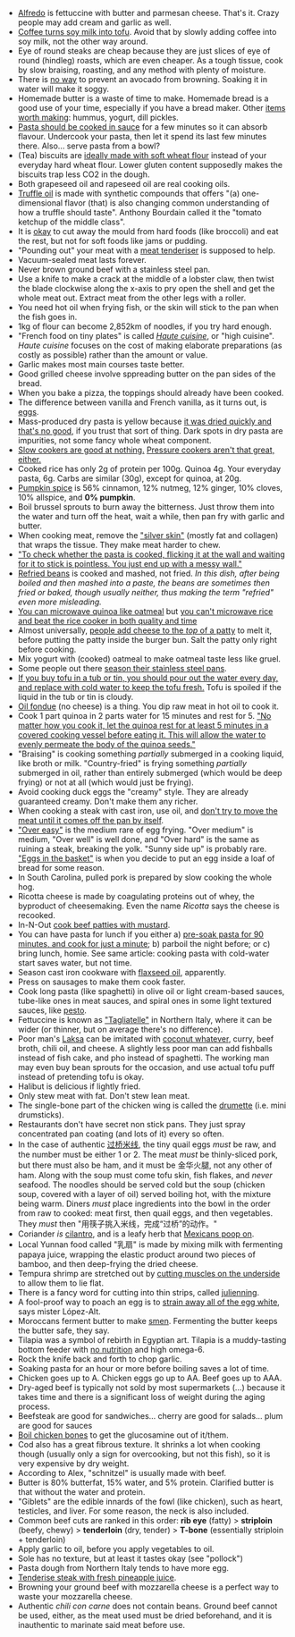 - [Alfredo](https://en.wikipedia.org/wiki/Fettuccine_Alfredo) is fettuccine with butter and parmesan cheese. That's it. Crazy people may add cream and garlic as well.
- [Coffee turns soy milk into tofu](https://www.thekitchn.com/why-does-soymilk-curdle-in-hot-148329). Avoid that by slowly adding coffee into soy milk, not the other way around.
- Eye of round steaks are cheap because they are just slices of eye of round (hindleg) roasts, which are even cheaper. As a tough tissue, cook by slow braising, roasting, and any method with plenty of moisture.
- There is [no way](https://www.huffpost.com/entry/keeping-avocados-from-turning-brown_n_1196633) to prevent an avocado from browning. Soaking it in water will make it soggy.
- Homemade butter is a waste of time to make. Homemade bread is a good use of your time, especially if you have a bread maker. Other [items worth making](https://www.amazon.com/Make-Bread-Buy-Butter-Shouldnt/dp/1451605889): hummus, yogurt, dill pickles.
- [Pasta should be cooked in sauce](https://getpocket.com/explore/item/nine-ways-you-re-cooking-pasta-wrong) for a few minutes so it can absorb flavour. Undercook your pasta, then let it spend its last few minutes there. Also... serve pasta from a bowl?
- (Tea) biscuits are [ideally made with soft wheat flour](https://getpocket.com/explore/item/why-most-of-america-is-terrible-at-making-biscuits) instead of your everyday hard wheat flour. Lower gluten content supposedly makes the biscuits trap less CO2 in the dough.
- Both grapeseed oil and rapeseed oil are real cooking oils.
- [Truffle oil](https://en.wikipedia.org/wiki/Truffle_oil) is made with synthetic compounds that offers "(a) one-dimensional flavor (that) is also changing common understanding of how a truffle should taste". Anthony Bourdain called it the "tomato ketchup of the middle class".
- It is [okay](https://www.youtube.com/watch?v=ZxCT_D6HBd8) to cut away the mould from hard foods (like broccoli) and eat the rest, but not for soft foods like jams or pudding.
- "Pounding out" your meat with a [meat tenderiser](https://en.wikipedia.org/wiki/Meat_tenderizer) is supposed to help.
- Vacuum-sealed meat lasts forever.
- Never brown ground beef with a stainless steel pan.
- Use a knife to make a crack at the middle of a lobster claw, then twist the blade clockwise along the x-axis to pry open the shell and get the whole meat out. Extract meat from the other legs with a roller.
- You need hot oil when frying fish, or the skin will stick to the pan when the fish goes in.
- 1kg of flour can become 2,852km of noodles, if you try hard enough.
- "French food on tiny plates" is called [_Haute cuisine_](https://en.wikipedia.org/wiki/Haute_cuisine), or "high cuisine". _Haute cuisine_ focuses on the cost of making elaborate preparations (as costly as possible) rather than the amount or value.
- Garlic makes most main courses taste better.
- Good grilled cheese involve sppreading butter on the pan sides of the bread.
- When you bake a pizza, the toppings should already have been cooked.
- The difference between vanilla and French vanilla, as it turns out, is [eggs](https://www.seattletimes.com/life/food-drink/whats-the-difference-between-vanilla-and-french-vanilla/).
- Mass-produced dry pasta is yellow because [it was dried quickly and that's no good](https://www.lifegate.com/people/lifestyle/pasta), if you trust that sort of thing. Dark spots in dry pasta are impurities, not some fancy whole wheat component.
- [Slow cookers are good at nothing.](http://www.seriouseats.com/2016/10/why-pressure-cookers-are-better-than-slow-cookers.html) [Pressure cookers aren't that great, either.](https://news.ycombinator.com/item?id=13809891)
- Cooked rice has only 2g of protein per 100g. Quinoa 4g. Your everyday pasta, 6g. Carbs are similar (30g), except for quinoa, at 20g.
- [Pumpkin spice](https://en.wikipedia.org/wiki/Pumpkin_pie_spice) is 56% cinnamon, 12% nutmeg, 12% ginger, 10% cloves, 10% allspice, and **0% pumpkin**.
- Boil brussel sprouts to burn away the bitterness. Just throw them into the water and turn off the heat, wait a while, then pan fry with garlic and butter.
- When cooking meat, remove the ["silver skin"](http://www.genuineideas.com/ArticlesIndex/silverskin.html) (mostly fat and collagen) that wraps the tissue. They make meat harder to chew.
- ["To check whether the pasta is cooked, flicking it at the wall and waiting for it to stick is pointless. You just end up with a messy wall."](https://www.thelocal.it/20170717/ten-golden-rules-how-to-cook-pasta-like-the-italians-al-dente-chef)
- [Refried beans](https://en.wikipedia.org/wiki/Refried_beans) is cooked and mashed, not fried. _In this dish, after being boiled and then mashed into a paste, the beans are sometimes then fried or baked, though usually neither, thus making the term "refried" even more misleading._
- [You can microwave quinoa like oatmeal](https://www.reddit.com/r/EatCheapAndHealthy/comments/42ykrn/friendly_reminder_that_you_can_microwave_quinoa/) but [you can't microwave rice and beat the rice cooker in both quality and time](http://www.mennonitegirlscancook.ca/2017/05/microwave-rice.html)
- Almost universally, [people add cheese to the _top_ of a patty](https://www.youtube.com/watch?v=ERUugjLmwuY) to melt it, before putting the patty inside the burger bun. Salt the patty only right before cooking.
- Mix yogurt with (cooked) oatmeal to make oatmeal taste less like gruel.
- Some people out there [season their stainless steel pans](https://wholelifestylenutrition.com/health/how-to-cook-on-season-a-stainless-steel-pan-to-create-a-non-stick-surface/).
- [If you buy tofu in a tub or tin, you should pour out the water every day, and replace with cold water to keep the tofu fresh.](https://www.eatrightontario.ca/en/Articles/Cooking-Food-Preparation/Everything-You-Need-to-Know-About-Tofu!.aspx) Tofu is spoiled if the liquid in the tub or tin is cloudy.
- [Oil fondue](https://www.atelierdeschefs.fr/fr/recette/13686-fondue-bourguignonne.php) (no cheese) is a thing. You dip raw meat in hot oil to cook it.
- Cook 1 part quinoa in 2 parts water for 15 minutes and rest for 5. ["No matter how you cook it, let the quinoa rest for at least 5 minutes in a covered cooking vessel before eating it. This will allow the water to evenly permeate the body of the quinoa seeds."](http://www.iheartkeenwah.com/blog/2015/10/31/the-food-lab-examining-the-best-way-to-cook-quinoa-rice-cooker-stove-top-or-pre-roast)
- "Braising" is cooking something _partially_ submerged in a cooking liquid, like broth or milk. "Country-fried" is frying something _partially_ submerged in oil, rather than entirely submerged (which would be deep frying) or not at all (which would just be frying).
- Avoid cooking duck eggs the "creamy" style. They are already guaranteed creamy. Don't make them any richer.
- When cooking a steak with cast iron, use oil, and [don't try to move the meat until it comes off the pan by itself](https://youtube.com/watch?feature=youtu.be&v=KLGSLCaksdY).
- ["Over easy"](https://i.pinimg.com/736x/e2/9b/cf/e29bcf23c343c5d5e8a029ff5ec8f89b--fried-eggs-cooking-tips.jpg) is the medium rare of egg frying. "Over medium" is medium, "Over well" is well done, and "Over hard" is the same as ruining a steak, breaking the yolk. "Sunny side up" is probably rare. ["Eggs in the basket"](https://en.wikipedia.org/wiki/Egg_in_the_basket) is when you decide to put an egg inside a loaf of bread for some reason.
- In South Carolina, pulled pork is prepared by slow cooking the whole hog.
- Ricotta cheese is made by coagulating proteins out of whey, the byproduct of cheesemaking. Even the name _Ricotta_ says the cheese is recooked.
- In-N-Out [cook beef patties with mustard](http://muslimeater.com/2015/05/29/how-to-make-halal-in-n-out-double-double-animal-style-burgers-at-home/).
- You can have pasta for lunch if you either a) [pre-soak pasta for 90 minutes, and cook for just a minute](https://food-hacks.wonderhowto.com/how-to/one-minute-pasta-plus-more-revolutionary-pasta-cooking-hacks-you-need-know-0156659/); b) parboil the night before; or c) bring lunch, homie. See same article: cooking pasta with cold-water start saves water, but not time.
- Season cast iron cookware with [flaxseed oil](http://sherylcanter.com/wordpress/2010/01/a-science-based-technique-for-seasoning-cast-iron/), apparently.
- Press on sausages to make them cook faster.
- Cook long pasta (like spaghetti) in olive oil or light cream-based sauces, tube-like ones in meat sauces, and spiral ones in some light textured sauces, like [pesto](http://www.taste.com.au/recipes/pesto-sauce/5df0b426-e19b-463d-bab5-0bc165c502c1).
- Fettuccine is known as ["Tagliatelle"](https://www.popsugar.com/food/Difference-Between-Fettuccine-Tagliatelle-41945041) in Northern Italy, where it can be wider (or thinner, but on average there's no difference).
- Poor man's [Laksa](http://en.wikipedia.org/wiki/Laksa) can be imitated with [coconut whatever](http://en.wikipedia.org/wiki/Kerisik), curry, beef broth, chili oil, and cheese. A slightly less poor man can add fishballs instead of fish cake, and pho instead of spaghetti. The working man may even buy bean sprouts for the occasion, and use actual tofu puff instead of pretending tofu is okay.
- Halibut is delicious if lightly fried.
- Only stew meat with fat. Don't stew lean meat.
- The single-bone part of the chicken wing is called the [drumette](http://www.thekitchn.com/the-small-but-mighty-chicken-wing-223119) (i.e. mini drumsticks).
- Restaurants don't have secret non stick pans. They just spray concentrated pan coating (and lots of it) every so often.
- In the case of authentic [过桥米线](https://en.wikipedia.org/wiki/Crossing_the_bridge_noodles), the tiny quail eggs _must_ be raw, and the number must be either 1 or 2. The meat _must_ be thinly-sliced pork, but there must also be ham, and it must be 金华火腿, not any other of ham. Along with the soup must come tofu skin, fish flakes, and _never_ seafood. The noodles should be served cold but the soup (chicken soup, covered with a layer of oil) served boiling hot, with the mixture being warm. Diners _must_ place ingredients into the bowl in the order from raw to cooked: meat first, then quail eggs, and then vegetables. They _must_ then "用筷子挑入米线，完成“过桥”的动作。"
- Coriander _is_ [cilantro](https://en.wikipedia.org/wiki/Coriander), and is a leafy herb that [Mexicans poop on](https://www.reddit.com/r/explainlikeimfive/comments/4a05qr/eli5_since_norovirus_is_not_a_foodborne_illness/d0wagc9).
- Local Yunnan food called "乳扇" is made by mixing milk with fermenting papaya juice, wrapping the elastic product around two pieces of bamboo, and then deep-frying the dried cheese.
- Tempura shrimp are stretched out by [cutting muscles on the underside](https://www.quora.com/Why-is-tempura-shrimp-longer-than-other-shrimps?share=1) to allow them to lie flat.
- There is a fancy word for cutting into thin strips, called [julienning](https://en.wikipedia.org/wiki/Julienning).
- A fool-proof way to poach an egg is to [strain away all of the egg white](http://www.seriouseats.com/2013/03/how-to-poach-eggs-easy-way-poached-breakfast-video.html), says mister López-Alt.
- Moroccans ferment butter to make [smen](https://www.npr.org/sections/thesalt/2014/10/09/353510171/smen-is-moroccos-funky-fermented-butter-that-lasts-for-years). Fermenting the butter keeps the butter safe, they say.
- Tilapia was a symbol of rebirth in Egyptian art. Tilapia is a muddy-tasting bottom feeder with [no nutrition](https://en.wikipedia.org/wiki/Tilapia#As_food) and high omega-6.
- Rock the knife back and forth to chop garlic.
- Soaking pasta for an hour or more before boiling saves a lot of time.
- Chicken goes up to A. Chicken eggs go up to AA. Beef goes up to AAA.
- Dry-aged beef is typically not sold by most supermarkets (...) because it takes time and there is a significant loss of weight during the aging process.
- Beefsteak are good for sandwiches... cherry are good for salads... plum are good for sauces
- [Boil chicken bones](https://www.livestrong.com/article/125236-glucosamine-naturally/) to get the glucosamine out of it/them.
- Cod also has a great fibrous texture. It shrinks a lot when cooking though (usually only a sign for overcooking, but not this fish), so it is very expensive by dry weight.
- According to Alex, "schnitzel" is usually made with beef.
- Butter is 80% butterfat, 15% water, and 5% protein. Clarified butter is that without the water and protein.
- "Giblets" are the edible innards of the fowl (like chicken), such as heart, testicles, and liver. For some reason, the neck is also included.
- Common beef cuts are ranked in this order: **rib eye** (fatty) > **striploin** (beefy, chewy) > **tenderloin** (dry, tender) > **T-bone** (essentially striploin + tenderloin)
- Apply garlic to oil, before you apply vegetables to oil.
- Sole has no texture, but at least it tastes okay (see "pollock")
- Pasta dough from Northern Italy tends to have more egg.
- [Tenderise steak with fresh pineapple juice](https://www.youtube.com/watch?v=dfjIIK6qt-g).
- Browning your ground beef with mozzarella cheese is a perfect way to waste your mozzarella cheese.
- Authentic _chili con carne_ does not contain beans. Ground beef cannot be used, either, as the meat used must be dried beforehand, and it is inauthentic to marinate said meat before use.

